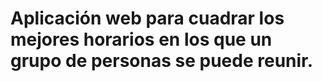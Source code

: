 # Aplicación web para cuadrar los mejores horarios en los que un grupo de personas se puede reunir.
